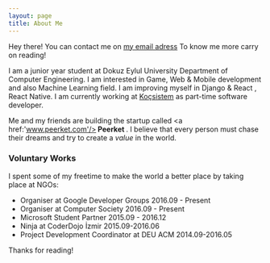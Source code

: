 ```yaml
---
layout: page
title: About Me
---
```


<p class="message">
Hey there! You can contact me on <a href='mailto:emrehayirci@gmail.com'>my email adress</a> To know me more carry on reading!
</p>

  I am a junior year student at Dokuz Eylul University Department of Computer Engineering. I am interested in Game, Web & Mobile development and also Machine Learning field. I am improving myself in Django & React , React Native.  I am currently working at <a href='https://en.kocsistem.com.tr/'>Koçsistem</a> as part-time software developer.
  
  Me and my friends are building the startup called <a href:'www.peerket.com'/><b> Peerket </b></a>. I believe that every person must chase their dreams and try to create a *value* in the world.
 
 
### Voluntary Works

I spent some of my freetime to make the world a better place by taking place at NGOs:
 
 * Organiser at Google Developer Groups 2016.09 - Present
 * Organiser at Computer Society 2016.09 - Present
 * Microsoft Student Partner 2015.09 - 2016.12
 * Ninja at CoderDojo İzmir 2015.09-2016.06
 * Project Development Coordinator at DEU ACM 2014.09-2016.05
 


Thanks for reading!
